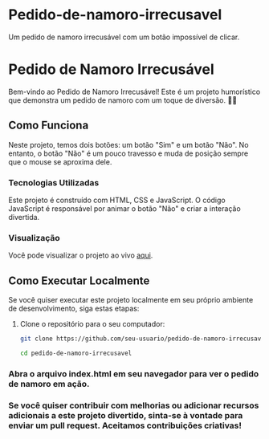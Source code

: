 # Pedido-de-namoro-irrecusavel
Um pedido de namoro irrecusável com um botão impossível de clicar.
# Pedido de Namoro Irrecusável

Bem-vindo ao Pedido de Namoro Irrecusável! Este é um projeto humorístico que demonstra um pedido de namoro com um toque de diversão. 💌💘

## Como Funciona

Neste projeto, temos dois botões: um botão "Sim" e um botão "Não". No entanto, o botão "Não" é um pouco travesso e muda de posição sempre que o mouse se aproxima dele.

### Tecnologias Utilizadas

Este projeto é construído com HTML, CSS e JavaScript. O código JavaScript é responsável por animar o botão "Não" e criar a interação divertida.

### Visualização

Você pode visualizar o projeto ao vivo [aqui](#).

## Como Executar Localmente

Se você quiser executar este projeto localmente em seu próprio ambiente de desenvolvimento, siga estas etapas:

1. Clone o repositório para o seu computador:

   ```bash
   git clone https://github.com/seu-usuario/pedido-de-namoro-irrecusavel.git

   cd pedido-de-namoro-irrecusavel
   
###  Abra o arquivo index.html em seu navegador para ver o pedido de namoro em ação.

###  Se você quiser contribuir com melhorias ou adicionar recursos adicionais a este projeto divertido, sinta-se à vontade para enviar um pull request. Aceitamos contribuições criativas!
